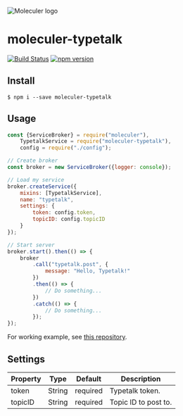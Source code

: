 ![Moleculer logo](http://moleculer.services/images/banner.png)

moleculer-typetalk
===

[![Build Status](https://img.shields.io/travis/com/is2ei/moleculer-typetalk/master.svg?style=flat-square)][travis]
[![npm version](https://img.shields.io/npm/v/moleculer-typetalk.svg?style=flat-square)][npm]

[travis]: https://travis-ci.com/is2ei/moleculer-typetalk
[npm]: https://badge.fury.io/js/moleculer-typetalk

## Install

```
$ npm i --save moleculer-typetalk
```

## Usage

```javascript
const {ServiceBroker} = require("moleculer"),
    TypetalkService = require("moleculer-typetalk"),
    config = require("./config");

// Create broker
const broker = new ServiceBroker({logger: console});

// Load my service
broker.createService({
    mixins: [TypetalkService],
    name: "typetalk",
    settings: {
        token: config.token,
        topicID: config.topicID
    }
});

// Start server
broker.start().then(() => {
    broker
        .call("typetalk.post", {
            message: "Hello, Typetalk!"
        })
        .then(() => {
            // Do something...
        })
        .catch(() => {
            // Do something...
        });
});
```

For working example, see [this repository](https://github.com/is2ei/moleculer-typetalk-example).


## Settings

| Property | Type | Default | Description |
| -------- | ---- | ------- | ----------- |
| token | String | required | Typetalk token. |
| topicID | String | required | Topic ID to post to. |
